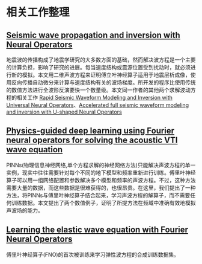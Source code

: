 # 相关工作整理
## [Seismic wave propagation and inversion with Neural Operators](https://www.semanticscholar.org/paper/Seismic-wave-propagation-and-inversion-with-Neural-Yang-Gao/00c26749f30eac748cfb24ec22fe4fef0ac2b7e4)
   地震波的传播构成了地震学研究的大多数方面的基础，然而解决波方程是一个主要的计算负担，影响了研究的进展。每当速度结构或震源位置受到扰动时，就必须进行新的模拟。本文用二维声波方程来证明傅立叶神经算子适用于地震层析成像，使用反向传播自动微分来计算与速度结构有关的波场梯度。所开发的程序比使用传统的数值方法进行全波形反演要快一个数量级。本文同一作者的其他两个求解波动方程的相关工作
   [Rapid Seismic Waveform Modeling and Inversion with Universal Neural Operators](https://www.semanticscholar.org/paper/Rapid-Seismic-Waveform-Modeling-and-Inversion-with-Yang-Gao/91e7a1a2a1be79da3da5a003b685247dc399f079)、[Accelerated full seismic waveform modeling and inversion with U-shaped Neural Operators](https://www.semanticscholar.org/paper/ede492756350216667403ae3b289e1b2f03d7568)
## [Physics-guided deep learning using Fourier neural operators for solving the acoustic VTI wave equation](https://www.earthdoc.org/content/papers/10.3997/2214-4609.202113304)
  PINNs(物理信息神经网络,单个方程求解的神经网络方法)只能解决声波方程的单一实例，现实中往往需要针对每个不同的地下模型和频率重新进行训练。傅里叶神经算子可以用一组网络配置和参数解决多个模型和频率的声波方程。不过，这种方法需要大量的数据，而这些数据是很难获得的，也很昂贵。在这里，我们提出了一种方法，将PINNs与傅里叶神经算子结合起来，学习声波方程的解算子，而不需要任何训练数据。本文提出了两个数值例子，证明了所提方法在频域中准确有效地模拟声波场的能力。

## [Learning the elastic wave equation with Fourier Neural Operators](https://geoconvention.com/wp-content/uploads/abstracts/2022/73317-learning-the-elastic-wave-equation-with-fourier-ne.pdf)
  傅里叶神经算子(FNO)的首次被训练来学习弹性波方程的合成训练数据集。